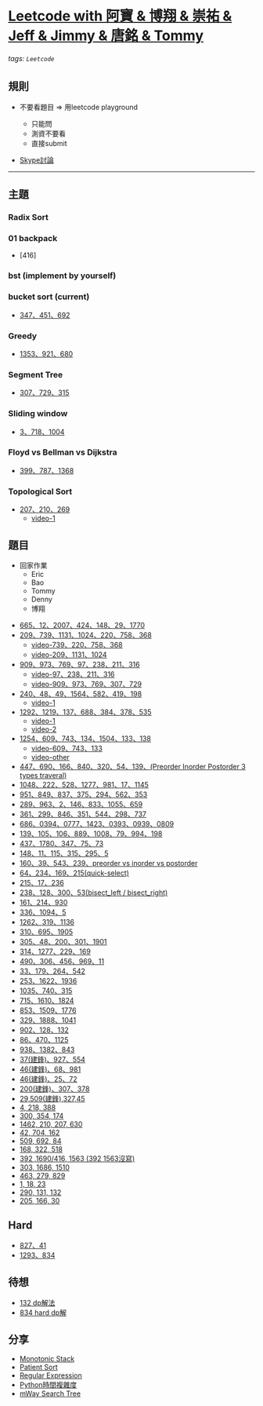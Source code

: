 [Leetcode with 阿寶 & 博翔 & 崇祐 & Jeff & Jimmy & 唐銘 & Tommy](/ZcXHjfBkRdyuJsbUadZJZg)
===

###### tags: `Leetcode`

## 規則
* 不要看題目 => 用leetcode playground
    * 只能問
    * 測資不要看
    * 直接submit

* [Skype討論](https://join.skype.com/xrajy1IOZLX6)

---

## 主題 

### Radix Sort

### 01 backpack
- [416]

### bst (implement by yourself)

### bucket sort (current)
- [347、451、692](/NfbT6qoJQ_S0miE512gZ0g)

### Greedy
- [1353、921、680](/RnGpEJ4QQfOg3_vIgl4HOA)

### Segment Tree
- [307、729、315](/6TVsAjfvT3W4r3aljTgRUQ)

### Sliding window
- [3、718、1004](/KwpKrdWgTqmMmtb5DWCfnA)

### Floyd vs Bellman vs Dijkstra
- [399、787、1368](/o6BgzDRiSuGoDP1045enMg)

### Topological Sort
- [207、210、269](/EQYRmMwdSaiqwUqu8Rp_tg)
    - [video-1](https://gsnckuedutw-my.sharepoint.com/:v:/g/personal/f14051172_gs_ncku_edu_tw/ER6LSDqbAt1IqMT3tgxHsUkBLerXoaf8GpZRciAJtWn9yQ?e=3WIhhV)

## 題目

* 回家作業
    * Eric
    * Bao
    * Tommy
    * Denny
    * 博翔
- [665、12、2007、424、148、29、1770](/IIK7BGg_TMei9aRgP8uwrg)
- [209、739、1131、1024、220、758、368](/-30IsIkLR62gsSwFr4GWtg)
    - [video-739、220、758、368](https://gsnckuedutw-my.sharepoint.com/:v:/g/personal/f14051172_gs_ncku_edu_tw/ES3d7XsM9thMjRhOyiC0CfQBdSI0R8j8By7N1sQp7Qxwpw?e=EvqxuD)
    - [video-209、1131、1024](https://gsnckuedutw-my.sharepoint.com/:v:/g/personal/f14051172_gs_ncku_edu_tw/EavVld39E55AqMcWkbRslqAB8A9hOG07I6xZU4zn_FvwuQ?e=kiKH2P)
- [909、973、769、97、238、211、316](/GV8IdWaETmmm0cmgy4bXGw)
    - [video-97、238、211、316](https://gsnckuedutw-my.sharepoint.com/:v:/g/personal/f14051172_gs_ncku_edu_tw/Edk6sLsHB0FGplExrqGZyMYBhqhWgF32LA7G3sIloBCAbw?e=naIc38)
    - [video-909、973、769、307、729](https://gsnckuedutw-my.sharepoint.com/:v:/g/personal/f14051172_gs_ncku_edu_tw/EXSYw9z_f4tDuxTNTVimRIkB-dIgPjgBUZMZP8WvkLfrPA?e=fWWQrb)
- [240、48、49、1564、582、419、198](/1eDxp22URuaSCvCsIMfAVQ)
    - [video-1](https://gsnckuedutw-my.sharepoint.com/:v:/g/personal/f14051172_gs_ncku_edu_tw/ERjh8xqeC01Ai__Ic_8firsBAvt0whr1Bz0pKuR9eDjp1w?e=DaEKvV)
- [1292、1219、137、688、384、378、535](/lSg6GDLPS5KN0vkZnURcPQ)
    - [video-1](https://gsnckuedutw-my.sharepoint.com/:v:/g/personal/f14051172_gs_ncku_edu_tw/ESWcsaTeBVRAopklYX28sEMB57tUEwAj4mEIer8xjDlXog?e=ubz3Or)
    - [video-2](https://gsnckuedutw-my.sharepoint.com/:v:/g/personal/f14051172_gs_ncku_edu_tw/EYbVfBBH2jxLldpVkmFWdbMB799RJuXxy0tNYGWFz7LJdA?e=gzTcEY)
- [1254、609、743、134、1504、133、138](/0SquKozaTT20_3OIZh10bQ)
    - [video-609、743、133](https://gsnckuedutw-my.sharepoint.com/:v:/g/personal/f14051172_gs_ncku_edu_tw/EZTkNlfNsb1GisGqZJHKYzQB8WoE8g1U84dvjX7uieLEjA?e=vUEADu)
    - [video-other](https://gsnckuedutw-my.sharepoint.com/:v:/g/personal/f14051172_gs_ncku_edu_tw/ETt2Uv1BNEhKtSE0IQIJbusBkibYIiml4l0Jpx_ff_U5OQ?e=tPHsGh)
- [447、690、166、840、320、54、139、(Preorder Inorder Postorder 3 types traveral)](/9DTKe8aSQgKPeGTPaNVKcQ)
- [1048、222、528、1277、981、17、1145](https://hackmd.io/lR07mTuYTqiltSMzRgO3tA)
- [951、849、837、375、294、562、353](/tzHjgtDbTS6ohYSvw8co7Q)
- [289、963、2、146、833、1055、659](/1CfqsGA9QO6z_eyye3FJbw)
- [361、299、846、351、544、298、737](/_PmPT0mRQ9yrc0vFxoI_HQ)
- [686、0394、0777、1423、0393、0939、0809](/H0O3PDirS8G0Dd2k_Pur2g)
- [139、105、106、889、1008、79、994、198](/Wrb7rQUOTHqxb7zsD_Z1Ng)
- [437、1780、347、75、73](/ViIB98etQyqcj2qxT7CwLA)
- [148、11、115、315、295、5](/uu4yx4LhTr6ymVdy2cRXJQ)
- [160、39、543、239、preorder vs inorder vs postorder](/ZLiL-YDpRJ-WuiGGc6SeVQ)
- [64、234、169、215(quick-select)](/FUld9tscQtSzCsyQZ906Fw)
- [215、17、236](/eOrvo_CGS5ODEF3g5YN-3g)
- [238、128、300、53(bisect_left / bisect_right)](/BWKYoOzzTdCO04SfXUF3zw)
- [161、214、930](/AbrWezidRUqbKJmpYCfuKg)
- [336、1094、5](/magVPVn0Sk-TqxLDyjOT4Q)
- [1262、319、1136](/5ZjZj299TAOQ-f0A0CGHJg)
- [310、695、1905](/iWJm-iaGQlyurHx3t4bQaQ)
- [305、48、200、301、1901](/4yfP8iAVTGGsAyWJLYyOOw)
- [314、1277、229、169](/MXK3VHHcT66HOyGkxiUIXw)
- [490、306、456、969、11](/1P8I2uC5S7-dfxOzu8TJfw)
- [33、179、264、542](/KsmoDVJuQaibZcFMdgsChA)
- [253、1622、1936](/OnxOEdjgSmaFCFuY3MTtLg)
- [1035、740、315](/Og-BOPkkRHa_-Ait74uhsw)
- [715、1610、1824](/2z41mg-4S9mdVaDLINIlbA)
- [853、1509、1776](/fcstIma8TlqcBHQ4aPtfMA)
- [329、1888、1041](/L1dy5d7XQOWs6FIyDpRpmA)
- [902、128、132](/BU6X0vVNSWmFsyjLGsBijA)
- [86、470、1125](/nd4MeX40SU2YqPyUCT9PsA)
- [938、1382、843](/a0p78mfiSbiZZrfJ4BAF9A)
- [37(建鋒)、927、554](/qHH0FZnqTEW5E27CQWDdYA)
- [46(建鋒)、68、981](/FOU_pl2aQJukUz-xiurShw)
- [46(建鋒)、25、72](/EQInTG7nSq-2Ljqbj0pMVw)
- [200(建鋒)、307、378](/OhxuoETRQQaWdlqLhPedsA)
- [29,509(建鋒),327,45](/zrxy42uJTGml4srdc0IqTQ)
- [4, 218, 388](/_yY_EatHQRaA3th_MTSFGQ)
- [300, 354, 174](/8PO_pEAYRdiW66-gLGwa7Q)
- [1462, 210, 207, 630](/J1prRVlFRyKmSNdWps6x9g)
- [42, 704, 162](/m2xT6BlPSzSK921ev6omVg)
- [509, 692, 84](/Bk4xhIClT5ypumjuI0bX5w)
- [168, 322, 518](/1rauPEeZQ_WVXl9FGXxUOA)
- [392 ,1690/416, 1563 (392 1563沒寫)](/aVS4GmGXSLmvsDIbRNMnaQ)
- [303, 1686, 1510](/4gCqtK95SUi78e2TnpCqaQ)
- [463, 279, 829](/D-ronVmvRT6oO4gTpIwuSw)
- [1, 18, 23](/d4F2n0CBRSSfWictww6xsQ)
- [290, 131, 132](/zR04mEbwQSSMMpRpejCzTQ)
- [205, 166, 30](/l2oclk7pR3iESHpz3SJX-g)

Hard
---
- [827、41](/Ln4eDBdnR4Olq9YYXXBT1Q)
- [1293、834](/E_wfGIPHSu2JrRdRKMwbUA)

待想
---
- [132 dp解法](/zR04mEbwQSSMMpRpejCzTQ)
- [834 hard dp解](https://leetcode.com/problems/sum-of-distances-in-tree/)


分享
---
- [Monotonic Stack](https://haogroot.com/2020/09/01/monotonic-stack-leetcode/)
- [Patient Sort](https://www.cs.princeton.edu/courses/archive/spring13/cos423/lectures/LongestIncreasingSubsequence.pdf)
- [Regular Expression](https://docs.python.org/3/library/re.html)
- [Python時間複雜度](https://codertw.com/%E4%BC%BA%E6%9C%8D%E5%99%A8/142873/) 
- [mWay Search Tree](https://hackmd.io/@Zero871015/ryxf04h2X?type=view&fbclid=IwAR1wmkr2bkAU8YZIthsLa3-5XA_Mtf0pr1HvuO80jeSHMMjrQCDlY3UH9lY)